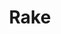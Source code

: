 ---
layout: item
title: Rake
item-id: 5341
datatable: true
id: 5341
name: "Rake"
members: true
lowalch: 2
highalch: 3
examine: "Use this to clear weeds."
monsters:
  - id: 3114
    name: "Farmer"
    members: false
    combat_level: 7
    wiki_url: "https://oldschool.runescape.wiki/w/Farmer"
    drops:
      - quantity: "1"
        rarity: 0.0234375
    image: "https://oldschool.runescape.wiki/images/3/3d/Farmer.png?1e65e"
---
